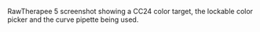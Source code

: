 RawTherapee 5 screenshot showing a CC24 color target, the lockable color
picker and the curve pipette being used.